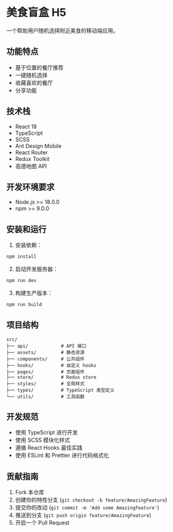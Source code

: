 # 美食盲盒 H5

一个帮助用户随机选择附近美食的移动端应用。

## 功能特点

- 基于位置的餐厅推荐
- 一键随机选择
- 收藏喜欢的餐厅
- 分享功能

## 技术栈

- React 18
- TypeScript
- SCSS
- Ant Design Mobile
- React Router
- Redux Toolkit
- 高德地图 API

## 开发环境要求

- Node.js >= 18.0.0
- npm >= 9.0.0

## 安装和运行

1. 安装依赖：
```bash
npm install
```

2. 启动开发服务器：
```bash
npm run dev
```

3. 构建生产版本：
```bash
npm run build
```

## 项目结构

```
src/
├── api/            # API 接口
├── assets/         # 静态资源
├── components/     # 公共组件
├── hooks/          # 自定义 hooks
├── pages/          # 页面组件
├── store/          # Redux store
├── styles/         # 全局样式
├── types/          # TypeScript 类型定义
└── utils/          # 工具函数
```

## 开发规范

- 使用 TypeScript 进行开发
- 使用 SCSS 模块化样式
- 遵循 React Hooks 最佳实践
- 使用 ESLint 和 Prettier 进行代码格式化

## 贡献指南

1. Fork 本仓库
2. 创建你的特性分支 (`git checkout -b feature/AmazingFeature`)
3. 提交你的改动 (`git commit -m 'Add some AmazingFeature'`)
4. 推送到分支 (`git push origin feature/AmazingFeature`)
5. 开启一个 Pull Request
